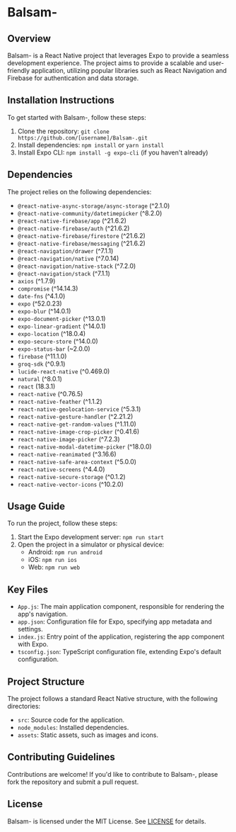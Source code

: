 **Balsam-**
================

**Overview**
-----------

Balsam- is a React Native project that leverages Expo to provide a seamless development experience. The project aims to provide a scalable and user-friendly application, utilizing popular libraries such as React Navigation and Firebase for authentication and data storage.

**Installation Instructions**
---------------------------

To get started with Balsam-, follow these steps:

1. Clone the repository: `git clone https://github.com/[username]/Balsam-.git`
2. Install dependencies: `npm install` or `yarn install`
3. Install Expo CLI: `npm install -g expo-cli` (if you haven't already)

**Dependencies**
---------------

The project relies on the following dependencies:

* `@react-native-async-storage/async-storage` (^2.1.0)
* `@react-native-community/datetimepicker` (^8.2.0)
* `@react-native-firebase/app` (^21.6.2)
* `@react-native-firebase/auth` (^21.6.2)
* `@react-native-firebase/firestore` (^21.6.2)
* `@react-native-firebase/messaging` (^21.6.2)
* `@react-navigation/drawer` (^7.1.1)
* `@react-navigation/native` (^7.0.14)
* `@react-navigation/native-stack` (^7.2.0)
* `@react-navigation/stack` (^7.1.1)
* `axios` (^1.7.9)
* `compromise` (^14.14.3)
* `date-fns` (^4.1.0)
* `expo` (^52.0.23)
* `expo-blur` (^14.0.1)
* `expo-document-picker` (^13.0.1)
* `expo-linear-gradient` (^14.0.1)
* `expo-location` (^18.0.4)
* `expo-secure-store` (^14.0.0)
* `expo-status-bar` (~2.0.0)
* `firebase` (^11.1.0)
* `groq-sdk` (^0.9.1)
* `lucide-react-native` (^0.469.0)
* `natural` (^8.0.1)
* `react` (18.3.1)
* `react-native` (^0.76.5)
* `react-native-feather` (^1.1.2)
* `react-native-geolocation-service` (^5.3.1)
* `react-native-gesture-handler` (^2.21.2)
* `react-native-get-random-values` (^1.11.0)
* `react-native-image-crop-picker` (^0.41.6)
* `react-native-image-picker` (^7.2.3)
* `react-native-modal-datetime-picker` (^18.0.0)
* `react-native-reanimated` (^3.16.6)
* `react-native-safe-area-context` (^5.0.0)
* `react-native-screens` (^4.4.0)
* `react-native-secure-storage` (^0.1.2)
* `react-native-vector-icons` (^10.2.0)

**Usage Guide**
--------------

To run the project, follow these steps:

1. Start the Expo development server: `npm run start`
2. Open the project in a simulator or physical device:
	* Android: `npm run android`
	* iOS: `npm run ios`
	* Web: `npm run web`

**Key Files**
-------------

* `App.js`: The main application component, responsible for rendering the app's navigation.
* `app.json`: Configuration file for Expo, specifying app metadata and settings.
* `index.js`: Entry point of the application, registering the app component with Expo.
* `tsconfig.json`: TypeScript configuration file, extending Expo's default configuration.

**Project Structure**
-------------------

The project follows a standard React Native structure, with the following directories:

* `src`: Source code for the application.
* `node_modules`: Installed dependencies.
* `assets`: Static assets, such as images and icons.

**Contributing Guidelines**
---------------------------

Contributions are welcome! If you'd like to contribute to Balsam-, please fork the repository and submit a pull request.

**License**
---------

Balsam- is licensed under the MIT License. See [LICENSE](LICENSE) for details.